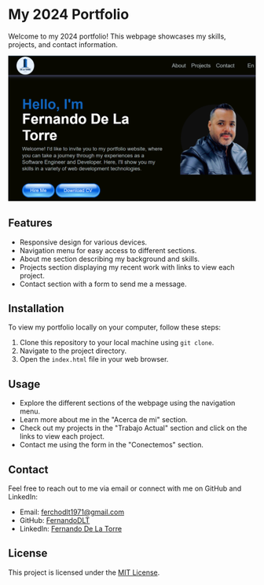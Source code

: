 # My 2024 Portfolio

Welcome to my 2024 portfolio! This webpage showcases my skills, projects, and contact information.

![Portfolio Logo](images/Screenshot-2024.png)

## Features

- Responsive design for various devices.
- Navigation menu for easy access to different sections.
- About me section describing my background and skills.
- Projects section displaying my recent work with links to view each project.
- Contact section with a form to send me a message.

## Installation

To view my portfolio locally on your computer, follow these steps:

1. Clone this repository to your local machine using `git clone`.
2. Navigate to the project directory.
3. Open the `index.html` file in your web browser.

## Usage

- Explore the different sections of the webpage using the navigation menu.
- Learn more about me in the "Acerca de mi" section.
- Check out my projects in the "Trabajo Actual" section and click on the links to view each project.
- Contact me using the form in the "Conectemos" section.

## Contact

Feel free to reach out to me via email or connect with me on GitHub and LinkedIn:

- Email: [ferchodlt1971@gmail.com](mailto:ferchodlt1971@gmail.com)
- GitHub: [FernandoDLT](https://github.com/FernandoDLT)
- LinkedIn: [Fernando De La Torre](https://www.linkedin.com/in/fernando-d-3504669b/)

## License

This project is licensed under the [MIT License](LICENSE).

